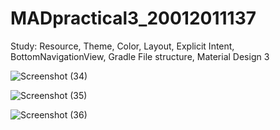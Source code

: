 # MADpractical3_20012011137

Study: Resource, Theme, Color, Layout, Explicit Intent, BottomNavigationView, Gradle File structure, Material Design 3

![Screenshot (34)](https://user-images.githubusercontent.com/110656617/189542138-6663d967-db9c-4c3e-a027-7bcd1f5e2337.png)

![Screenshot (35)](https://user-images.githubusercontent.com/110656617/189542155-043267d9-49c5-479c-ac92-ef1f97b5acf9.png)

![Screenshot (36)](https://user-images.githubusercontent.com/110656617/189542167-df9c8481-49b6-4ce7-a1f8-d48be89e5de8.png)
